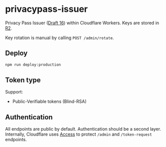 # privacypass-issuer

Privacy Pass Issuer ([Draft 16](https://www.ietf.org/archive/id/draft-ietf-privacypass-protocol-16.html)) within Cloudflare Workers. Keys are stored in [R2](https://developers.cloudflare.com/r2).

Key rotation is manual by calling `POST /admin/rotate`.

## Deploy

```bash
npm run deploy:production
```

## Token type

Support:
* Public-Verifiable tokens (Blind-RSA)

## Authentication

All endpoints are public by default. Authentication should be a second layer. Internally, Cloudflare uses [Access](https://developers.cloudflare.com/cloudflare-one/policies/access/) to protect `/admin` and `/token-request` endpoints.